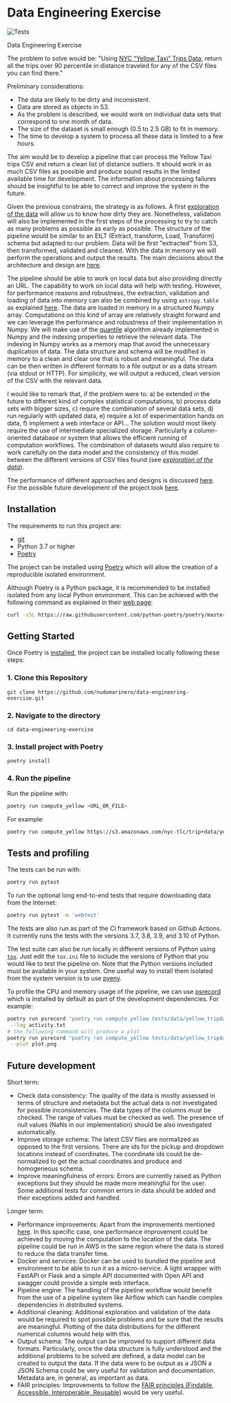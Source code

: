 # Data Engineering Exercise

![Tests](https://github.com/nudomarinero/data-engineering-exercise/actions/workflows/tests.yml/badge.svg)

Data Engineering Exercise

The problem to solve would be: "Using [NYC “Yellow Taxi” Trips Data](https://www1.nyc.gov/site/tlc/about/tlc-trip-record-data.page), return all the trips over 90 percentile in distance traveled for any of the CSV files you can find there."

Preliminary considerations:
* The data are likely to be dirty and inconsistent.
* Data are stored as objects in S3.
* As the problem is described, we would work on individual data sets that correspond to one month of data.
* The size of the dataset is small enough (0.5 to 2.5 GB) to fit in memory.
* The time to develop a system to process all these data is limited to a few hours.

The aim would be to develop a pipeline that can process the Yellow Taxi trips CSV and return a clean list of distance outliers. It should work in as much CSV files as possible and produce sound results in the limited available time for development. The information about processing failures should be insightful to be able to correct and improve the system in the future.

Given the previous constrains, the strategy is as follows. A first [exploration of the data](docs/exploration.md) will allow us to know how dirty they are. Nonetheless, validation will also be implemented in the first steps of the processing to try to catch as many problems as possible as early as possible. The structure of the pipeline would be similar to an EtLT (Extract, transform, Load, Transform) schema but adapted to our problem. Data will be first "extracted" from S3, then transformed, validated and cleaned. With the data in memory we will perform the operations and output the results. The main decisions about the architecture and design are [here](docs/architecture.md).

The pipeline should be able to work on local data but also providing directly an URL. The capability to work on local data will help with testing. However, for performance reasons and robustness, the extraction, validation and loading of data into memory can also be combined by using `astropy.table` as explained [here](docs/architecture.md#Working-storage-of-data).  The data are loaded in memory in a structured Numpy array. Computations on this kind of array are relatively straight forward and we can leverage the performance and robustness of their implementation in Numpy. We will make use of the [quantile](https://numpy.org/doc/stable/reference/generated/numpy.quantile.html) algorithm already implemented in Numpy and the indexing properties to retrieve the relevant data. The indexing in Numpy works as a memory map that avoid the unnecessary duplication of data. The data structure and schema will be modified in memory to a clean and clear one that is robust and meaningful. The data can be then written in different formats to a file output or as a data stream (via stdout or HTTP). For simplicity, we will output a reduced, clean version of the CSV with the relevant data.

I would like to remark that, if the problem were to: a) be extended in the future to different kind of complex statistical computations, b) process data sets with bigger sizes, c) require the combination of several data sets, d) run regularly with updated data, e) require a lot of experimentation hands on data, f) implement a web interface or API... The solution would most likely require the use of intermediate specialized storage. Particularly a column-oriented database or system that allows the efficient running of computation workflows. The combination of datasets would also require to work carefully on the data model and the consistency of this model between the different versions of CSV files found (see [*exploration of the data*](docs/exploration.md)).

The performance of different approaches and designs is discussed [here](docs/performance.md). For the possible future development of the project look [here](#Future-development).


## Installation

The requirements to run this project are:
* [git](https://git-scm.com/)
* Python 3.7 or higher
* [Poetry](https://python-poetry.org/)

The project can be installed using [Poetry](https://python-poetry.org/) which will allow the creation of a reproducible isolated environment.

Although Poetry is a Python package, it is recommended to be installed isolated from any local Python environment. This can be achieved with the following command as explained in their [web page](https://python-poetry.org/docs/#installation):
```bash
curl -sSL https://raw.githubusercontent.com/python-poetry/poetry/master/install-poetry.py | python -
```

## Getting Started

Once Poetry is [installed](https://python-poetry.org/docs/#installation), the project can be installed locally following these steps:
### 1. Clone this Repository

```
git clone https://github.com/nudomarinero/data-engineering-exercise.git
```

### 2. Navigate to the directory

```
cd data-engineering-exercise
```

### 3. Install project with Poetry

```
poetry install
```

### 4. Run the pipeline

Run the pipeline with:
```bash
poetry run compute_yellow <URL_OR_FILE>
```

For example:
```bash
poetry run compute_yellow https://s3.amazonaws.com/nyc-tlc/trip+data/yellow_tripdata_2020-01.csv
```
## Tests and profiling

The tests can be run with:
```bash
poetry run pytest
```

To run the optional long end-to-end tests that require downloading data from the Internet:
```bash
poetry run pytest -m 'webtest'
```

The tests are also run as part of the CI framework based on Github Actions. It currently runs the tests with the versions 3.7, 3.8, 3.9, and 3.10 of Python.

The test suite can also be run locally in different versions of Python using [`tox`](https://tox.wiki/en/latest/index.html). Just edit the `tox.ini` file to include the versions of Python that you would like to test the pipeline on. Note that the Python versions included must be available in your system. One useful way to install them isolated from the system version is to use [pyenv](https://github.com/pyenv/pyenv).

To profile the CPU and memory usage of the pipeline, we can use [psrecord](https://github.com/astrofrog/psrecord) which is installed by default as part of the development dependencies. For example:
```bash
poetry run psrecord "poetry run compute_yellow tests/data/yellow_tripdata_2020-01-small.csv" \
 --log activity.txt
# the following command will produce a plot
poetry run psrecord "poetry run compute_yellow tests/data/yellow_tripdata_2020-01-small.csv" \
 --plot plot.png
```

## Future development

Short term:
* Check data consistency: The quality of the data is mostly assessed in terms of structure and metadata but the actual data is not investigated for possible inconsistencies. The data types of the columns must be checked. The range of values must be checked as well. The presence of null values (NaNs in our implementation) should be also investigated automatically.
* Improve storage schema: The latest CSV files are normalized as opposed to the first versions. There are ids for the pickup and dropdown locations instead of coordinates. The coordinate ids could be de-normalized to get the actual coordinates and produce and homogeneous schema.
* Improve meaningfulness of errors: Errors are currently raised as Python exceptions but they should be made more meaningful for the user. Some additional tests for common errors in data should be added and their exceptions added and handled.

Longer term:
* Performance improvements: Apart from the improvements mentioned [here](docs/performance.md). In this specific case, one performance improvement could be achieved by moving the computation to the location of the data. The pipeline could be run in AWS in the same region where the data is stored to reduce the data transfer time.
* Docker and services: Docker can be used to bundled the pipeline and environment to be able to run it as a micro-service. A light wrapper with FastAPI or Flask and a simple API documented with Open API and swagger could provide a simple web interface.
* Pipeline engine: The handling of the pipeline workflow would benefit from the use of a pipeline system like Airflow which can handle complex dependencies in distributed systems.
* Additional cleaning: Additional exploration and validation of the data would be required to spot possible problems and be sure that the results are meaningful. Plotting of the data distributions for the different numerical columns would help with this.
* Output schema: The output can be improved to support different data formats. Particularly, once the data structure is fully understood and the additional problems to be solved are defined, a data model can be created to output the data. If the data were to be output as a JSON a JSON Schema could be very useful for validation and documentation. Metadata are, in general, as important as data.
* FAIR principles: Improvements to follow the [FAIR principles (Findable, Accessible, Interoperable, Reusable)](https://www.go-fair.org/fair-principles/) would be very useful.